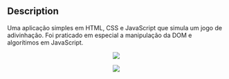 ## Description
Uma aplicação simples em HTML, CSS e JavaScript que simula um jogo de adivinhação. Foi praticado em especial a manipulação da DOM e algorítimos em JavaScript.

<p align="center">
  <img src="explorer-stage05-projeto05/ReadME_IMG/Guess_ScreenOne.PNG">
</p>
<p align="center">
  <img src="explorer-stage05-projeto05/ReadME_IMG/Guess_ScreenOne.PNG">
</p>

